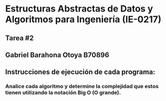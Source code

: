 # Estructuras Abstractas de Datos y Algoritmos para Ingeniería (IE-0217)
## Tarea #2
## Gabriel Barahona Otoya B70896


## Instrucciones de ejecución de cada programa:
### Analice cada algoritmo y determine la complejidad que estos tienen utilizando la notación Big O (O grande).
